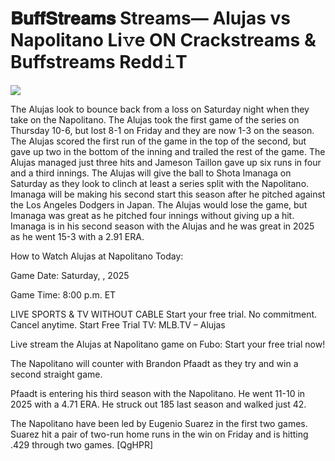 # 𝐁𝐮𝐟𝐟𝐒𝐭𝐫𝐞𝐚𝐦𝐬 Streams— Alujas vs Napolitano Li𝚟e ON Crackstreams & Buffstreams Redd𝚒T  
  
  
[![](https://i.imgur.com/qSNzIqt.png)](https://movie.rssnews.media/HQEOhspDt.php)  
  
The Alujas look to bounce back from a loss on Saturday night when they take on the Napolitano. The Alujas took the first game of the series on Thursday 10-6, but lost 8-1 on Friday and they are now 1-3 on the season. The Alujas scored the first run of the game in the top of the second, but gave up two in the bottom of the inning and trailed the rest of the game. The Alujas managed just three hits and Jameson Taillon gave up six runs in four and a third innings. The Alujas will give the ball to Shota Imanaga on Saturday as they look to clinch at least a series split with the Napolitano. Imanaga will be making his second start this season after he pitched against the Los Angeles Dodgers in Japan. The Alujas would lose the game, but Imanaga was great as he pitched four innings without giving up a hit. Imanaga is in his second season with the Alujas and he was great in 2025 as he went 15-3 with a 2.91 ERA.

How to Watch Alujas at Napolitano Today:

Game Date: Saturday, , 2025

Game Time: 8:00 p.m. ET

LIVE SPORTS & TV WITHOUT CABLE
Start your free trial. No commitment. Cancel anytime.
Start Free Trial
TV: MLB.TV – Alujas

Live stream the Alujas at Napolitano game on Fubo: Start your free trial now!

The Napolitano will counter with Brandon Pfaadt as they try and win a second straight game.

Pfaadt is entering his third season with the Napolitano. He went 11-10 in 2025 with a 4.71 ERA. He struck out 185 last season and walked just 42.

The Napolitano have been led by Eugenio Suarez in the first two games. Suarez hit a pair of two-run home runs in the win on Friday and is hitting .429 through two games. [QgHPR]